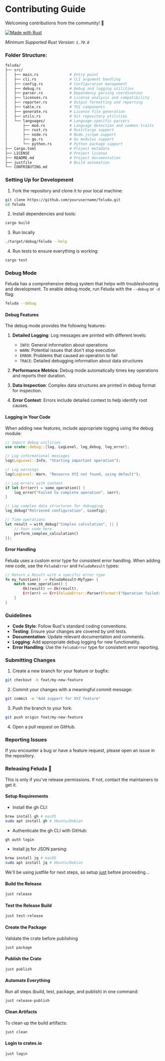 # Contributing Guide

Welcoming contributions from the community! 🙌

[![Made with Rust](https://img.shields.io/badge/Made%20with-Rust-orange?logo=rust)](https://www.rust-lang.org/)

_Minimum Supported Rust Version: `1.70.0`_

### Folder Structure:

```sh
feluda/
├── src/
│   ├── main.rs              # Entry point
│   ├── cli.rs               # CLI argument handling
│   ├── config.rs            # Configuration management
│   ├── debug.rs             # Debug and logging utilities
│   ├── parser.rs            # Dependency parsing coordination
│   ├── licenses.rs          # License analysis and compatibility
│   ├── reporter.rs          # Output formatting and reporting
│   ├── table.rs             # TUI components
│   ├── generate.rs          # License file generation
│   ├── utils.rs             # Git repository utilities
│   └── languages/           # Language-specific parsers
│       ├── mod.rs           # Language detection and common traits
│       ├── rust.rs          # Rust/Cargo support
│       ├── node.rs          # Node.js/npm support
│       ├── go.rs            # Go modules support
│       └── python.rs        # Python package support
├── Cargo.toml               # Project metadata
├── LICENSE                  # Project license
├── README.md                # Project documentation
├── justfile                 # Build automation
└── CONTRIBUTING.md
```

### Setting Up for Development

1. Fork the repository and clone it to your local machine:

```sh
git clone https://github.com/yourusername/feluda.git
cd feluda
```

2. Install dependencies and tools:

```sh
cargo build
```

3. Run locally

```sh
./target/debug/feluda --help
```

4. Run tests to ensure everything is working:

```sh
cargo test
```

### Debug Mode

Feluda has a comprehensive debug system that helps with troubleshooting and development. To enable debug mode, run Feluda with the `--debug` or `-d` flag:

```sh
feluda --debug
```

#### Debug Features

The debug mode provides the following features:

1. **Detailed Logging**: Log messages are printed with different levels:
   - `INFO`: General information about operations
   - `WARN`: Potential issues that don't stop execution
   - `ERROR`: Problems that caused an operation to fail
   - `TRACE`: Detailed debugging information about data structures

2. **Performance Metrics**: Debug mode automatically times key operations and reports their duration.

3. **Data Inspection**: Complex data structures are printed in debug format for inspection.

4. **Error Context**: Errors include detailed context to help identify root causes.

#### Logging in Your Code

When adding new features, include appropriate logging using the debug module:

```rust
// Import debug utilities
use crate::debug::{log, LogLevel, log_debug, log_error};

// Log informational messages
log(LogLevel::Info, "Starting important operation");

// Log warnings
log(LogLevel::Warn, "Resource XYZ not found, using default");

// Log errors with context
if let Err(err) = some_operation() {
    log_error("Failed to complete operation", &err);
}

// Log complex data structures for debugging
log_debug("Retrieved configuration", &config);

// Time operations
let result = with_debug("Complex calculation", || {
    // Your code here
    perform_complex_calculation()
});
```

#### Error Handling

Feluda uses a custom error type for consistent error handling. When adding new code, use the `FeludaError` and `FeludaResult` types:

```rust
// Return a Result with a specific error type
fn my_function() -> FeludaResult<MyType> {
    match some_operation() {
        Ok(result) => Ok(result),
        Err(err) => Err(FeludaError::Parser(format!("Operation failed: {}", err)))
    }
}
```

### Guidelines

- **Code Style**: Follow Rust's standard coding conventions.
- **Testing**: Ensure your changes are covered by unit tests.
- **Documentation**: Update relevant documentation and comments.
- **Logging**: Add appropriate debug logging for new functionality.
- **Error Handling**: Use the `FeludaError` type for consistent error reporting.

### Submitting Changes

1. Create a new branch for your feature or bugfix:

```sh
git checkout -b feat/my-new-feature
```

2. Commit your changes with a meaningful commit message:

```sh
git commit -m "Add support for XYZ feature"
```

3. Push the branch to your fork:

```sh
git push origin feat/my-new-feature
```

4. Open a pull request on GitHub.

### Reporting Issues

If you encounter a bug or have a feature request, please open an issue in the repository.

### Releasing Feluda 🚀

This is only if you've release permissions. If not, contact the maintainers to get it.

#### Setup Requirements

- Install the gh CLI:
```sh
brew install gh # macOS
sudo apt install gh # Ubuntu/Debian
```

- Authenticate the gh CLI with GitHub:
```sh
gh auth login
```

- Install jq for JSON parsing:
```sh
brew install jq # macOS
sudo apt install jq # Ubuntu/Debian
```

We'll be using justfile for next steps, so setup [just](https://github.com/casey/just) before proceeding...

#### Build the Release
```sh
just release
```

#### Test the Release Build
```sh
just test-release
```

#### Create the Package
Validate the crate before publishing
```sh
just package
```

#### Publish the Crate
```sh
just publish
```

#### Automate Everything
Run all steps (build, test, package, and publish) in one command:

```sh
just release-publish
```

#### Clean Artifacts
To clean up the build artifacts:

```sh
just clean
```

#### Login to crates.io
```sh
just login
```
